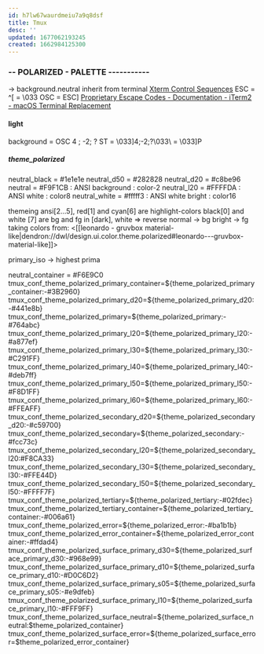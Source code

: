 ```yaml
---
id: h7lw67waurdmeiu7a9q8dsf
title: Tmux
desc: ''
updated: 1677062193245
created: 1662984125300
---
```


### -- POLARIZED - PALETTE -----------
-> background.neutral inherit from terminal
[Xterm Control Sequences](https://www.xfree86.org/current/ctlseqs.html)
ESC = ^[ = \033
OSC = ESC]
[Proprietary Escape Codes - Documentation - iTerm2 - macOS Terminal Replacement](https://iterm2.com/documentation-escape-codes.html)

#### light
background = OSC 4 ; -2; ? ST = \033]4;-2;?\033\\ = \033]P

##### theme_polarized
neutral_black = #1e1e1e
neutral_d50 = #282828
neutral_d20 = #c8be96
neutral = #F9F1CB : ANSI background : color-2
neutral_l20 = #FFFFDA : ANSI white : color8
neutral_white = #fffff3 : ANSI white bright : color16

themeing
  ansi[2...5], red[1] and cyan[6] are highlight-colors
  black[0] and white [7] are bg and fg in [dark], white => reverse
  normal -> bg
  bright -> fg
  taking colors from: <[[leonardo - gruvbox material-like|dendron://dwl/design.ui.color.theme.polarized#leonardo---gruvbox-material-like]]>

primary_iso -> highest prima

neutral_container = #F6E9C0
tmux_conf_theme_polarized_primary_container=${theme_polarized_primary_container:-#3B2960}
tmux_conf_theme_polarized_primary_d20=${theme_polarized_primary_d20:-#441e8b}
tmux_conf_theme_polarized_primary=${theme_polarized_primary:-#764abc}
tmux_conf_theme_polarized_primary_l20=${theme_polarized_primary_l20:-#a877ef}
tmux_conf_theme_polarized_primary_l30=${theme_polarized_primary_l30:-#C291FF}
tmux_conf_theme_polarized_primary_l40=${theme_polarized_primary_l40:-#deb7ff}
tmux_conf_theme_polarized_primary_l50=${theme_polarized_primary_l50:-#F8D1FF}
tmux_conf_theme_polarized_primary_l60=${theme_polarized_primary_l60:-#FFEAFF}
tmux_conf_theme_polarized_secondary_d20=${theme_polarized_secondary_d20:-#c59700}
tmux_conf_theme_polarized_secondary=${theme_polarized_secondary:-#fcc73c}
tmux_conf_theme_polarized_secondary_l20=${theme_polarized_secondary_l20:#F8CA33}
tmux_conf_theme_polarized_secondary_l30=${theme_polarized_secondary_l30:-#FFE44D}
tmux_conf_theme_polarized_secondary_l50=${theme_polarized_secondary_l50:-#FFFF7F}
tmux_conf_theme_polarized_tertiary=${theme_polarized_tertiary:-#02fdec}
tmux_conf_theme_polarized_tertiary_container=${theme_polarized_tertiary_container:-#006a61}
tmux_conf_theme_polarized_error=${theme_polarized_error:-#ba1b1b}
tmux_conf_theme_polarized_error_container=${theme_polarized_error_container:-#ffdad4}
tmux_conf_theme_polarized_surface_primary_d30=${theme_polarized_surface_primary_d30:-#968e99}
tmux_conf_theme_polarized_surface_primary_d10=${theme_polarized_surface_primary_d10:-#D0C6D2}
tmux_conf_theme_polarized_surface_primary_s05=${theme_polarized_surface_primary_s05:-#e9dfeb}
tmux_conf_theme_polarized_surface_primary_l10=${theme_polarized_surface_primary_l10:-#FFF9FF}
tmux_conf_theme_polarized_surface_neutral=${theme_polarized_surface_neutral:$theme_polarized_container}
tmux_conf_theme_polarized_surface_error=${theme_polarized_surface_error=$theme_polarized_error_container}